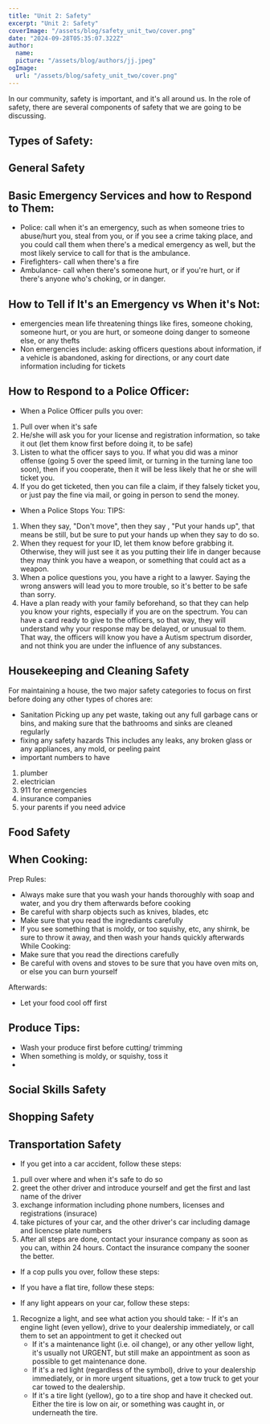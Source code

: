 ```yaml
---
title: "Unit 2: Safety"
excerpt: "Unit 2: Safety"
coverImage: "/assets/blog/safety_unit_two/cover.png"
date: "2024-09-28T05:35:07.322Z"
author:
  name: 
  picture: "/assets/blog/authors/jj.jpeg"
ogImage:
  url: "/assets/blog/safety_unit_two/cover.png"
---
```

In our community, safety is important, and it's all around us. In the role of safety, there are several components of safety that we are going to be discussing. 
## Types of Safety: 

## General Safety
## Basic Emergency Services and how to Respond to Them:
- Police: call when it's an emergency, such as when someone tries to abuse/hurt you, steal from you, or if you see a crime taking place,  and you could
call them when there's a medical emergency as well, but the most likely service to call for that is the ambulance.
- Firefighters- call when there's a fire
- Ambulance- call when there's someone hurt, or if you're hurt, or if there's anyone who's choking, or in danger.
## How to Tell if It's an Emergency vs When it's Not:
- emergencies mean life threatening things like fires, someone choking, someone hurt, or you are hurt, or someone doing danger to someone else, or any thefts
- Non emergencies include: asking officers questions about information, if a vehicle is abandoned, asking for directions, or any court date information including for tickets 
## How to Respond to a Police Officer:
- When a Police Officer pulls you over:
1. Pull over when it's safe
2. He/she will ask you for your license and registration information, so take it out (let them know first before doing it, to be safe)
3. Listen to what the officer says to you. If what you did was a minor offense (going 5 over the speed limit, or turning in the turning lane too soon), then
if you cooperate, then it will be less likely that he or she will ticket you. 
4. If you do get ticketed, then you can file a claim, if they falsely ticket you, or just pay the fine via mail, or going in person to send the money.
- When a Police Stops You: TIPS:
1. When they say, "Don't move", then they say , "Put your hands up", that means be still, but be sure to put your hands up when they say to do so.
2. When they request for your ID, let them know before grabbing it. Otherwise, they will just see it as you putting their life in danger because they may 
think you have a weapon, or something that could act as a weapon.
3. When a police questions you, you have a right to a lawyer. Saying the wrong answers will lead you to more trouble, so it's better to be safe than sorry.
4. Have a plan ready with your family beforehand, so that they can help you know your rights, especially if you are on the spectrum.
You can have a card ready to give to the officers, so that way, they will understand why your response may be delayed, or unusual to them. 
That way, the officers will know you have a Autism spectrum disorder, and not think you are under the influence of any substances.

## Housekeeping and Cleaning Safety
For maintaining a house, the two major safety categories to focus on first before doing any other types of chores are:
- Sanitation 
Picking up any pet waste, taking out any full garbage cans or bins, and making sure that the bathrooms and sinks are cleaned regularly
- fixing any safety hazards
This includes any leaks, any broken glass or any appliances, any mold, or peeling paint
- important numbers to have
 1. plumber 
 2. electrician 
 3. 911 for emergencies
 4. insurance companies
 5. your parents if you need advice

## Food Safety
 
## When Cooking:
Prep Rules:
- Always make sure that you wash your hands thoroughly with soap and water, and you dry them afterwards before cooking
- Be careful with sharp objects such as knives, blades, etc 
- Make sure that you read the ingrediants carefully
- If you see something that is moldy, or too squishy, etc, any shirnk, be sure to throw it away, and then wash your hands quickly afterwards
While Cooking:
- Make sure that you read the directions carefully
- Be careful with ovens and stoves to be sure that you have oven mits on, or else you can burn yourself

Afterwards:
- Let your food cool off first

## Produce Tips:
- Wash your produce first before cutting/ trimming
- When something is moldy, or squishy, toss it 
- 

## Social Skills Safety

## Shopping Safety

## Transportation Safety
 - If you get into a car accident, follow these steps:
 1. pull over where and when it's safe to do so
 2. greet the other driver and introduce yourself and get the first and last name of the driver
 3. exchange information including phone numbers, licenses and registrations (insurace)
 4. take pictures of your car, and the other driver's car including damage and  licencse plate numbers
 5. After all steps are done, contact your insurance company as soon as you can, within 24 hours.
 Contact the insurance company the sooner the better.
 - If a cop pulls you over, follow these steps:



 - If you have a flat tire, follow these steps:


 - If any light appears on your car, follow these steps:
  1. Recognize a light, and see what action you should take:
    - If it's an engine light (even yellow), drive to your dealership immediately, or call them to set an appointment to get it checked out
     - If it's a maintenance light (i.e. oil change), or any other yellow light,  it's usually not URGENT, but still make an appointment as soon as possible to get maintenance done.
     - If it's a red light (regardless of the symbol), drive to your dealership immediately, or in more urgent situations, get a tow truck to get your car towed to the dealership.
     - If it's a tire light (yellow), go to a tire shop and have it checked out. Either the tire is low on air, or something was caught in, or underneath the tire.
     